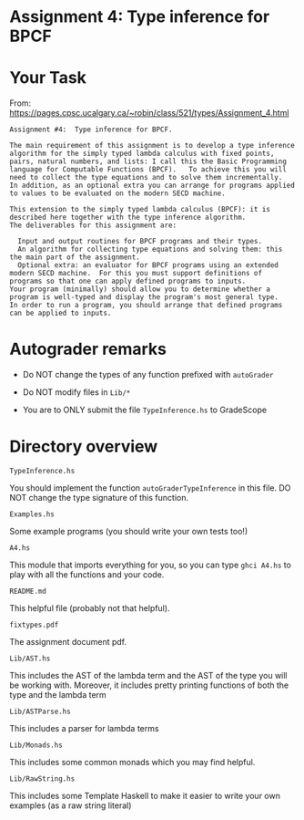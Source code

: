# Assignment 4: Type inference for BPCF

# Your Task
From: https://pages.cpsc.ucalgary.ca/~robin/class/521/types/Assignment_4.html
```
Assignment #4:  Type inference for BPCF.
 
The main requirement of this assignment is to develop a type inference algorithm for the simply typed lambda calculus with fixed points, pairs, natural numbers, and lists: I call this the Basic Programming language for Computable Functions (BPCF).   To achieve this you will need to collect the type equations and to solve them incrementally.  In addition, as an optional extra you can arrange for programs applied to values to be evaluated on the modern SECD machine.

This extension to the simply typed lambda calculus (BPCF): it is described here together with the type inference algorithm.
The deliverables for this assignment are:

  Input and output routines for BPCF programs and their types.
  An algorithm for collecting type equations and solving them: this the main part of the assignment.
  Optional extra: an evaluator for BPCF programs using an extended modern SECD machine.  For this you must support definitions of programs so that one can apply defined programs to inputs.
Your program (minimally) should allow you to determine whether a program is well-typed and display the program's most general type.   In order to run a program, you should arrange that defined programs can be applied to inputs.
```

# Autograder remarks
- Do NOT change the types of any function prefixed with ``autoGrader``
- Do NOT modify files in ``Lib/*`` 

- You are to ONLY submit the file ``TypeInference.hs`` to GradeScope 

# Directory overview
```
TypeInference.hs
```
You should implement the function ```autoGraderTypeInference``` in this file. 
DO NOT change the type signature of this function.

```
Examples.hs
```
Some example programs (you should write your own tests too!)

```
A4.hs
```
This module that imports everything for you, so you can type `ghci A4.hs` to play with all the functions and your code.

```
README.md
```
This helpful file (probably not that helpful).

```
fixtypes.pdf
```
The assignment document pdf.

```
Lib/AST.hs
```
This includes the AST of the lambda term and the AST of the type you will be working with. Moreover, it includes pretty printing functions of both the type and the lambda term

```
Lib/ASTParse.hs
```
This includes a parser for lambda terms

```
Lib/Monads.hs
```
This includes some common monads which you may find helpful.

```
Lib/RawString.hs
```
This includes some Template Haskell to make it easier to write your own examples (as a raw string literal)
